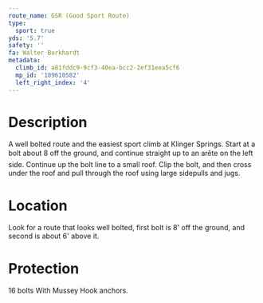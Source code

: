 ```yaml
---
route_name: GSR (Good Sport Route)
type:
  sport: true
yds: '5.7'
safety: ''
fa: Walter Burkhardt
metadata:
  climb_id: a81fddc9-9cf3-40ea-bcc2-2ef31eea5cf6
  mp_id: '109610582'
  left_right_index: '4'
---
```

# Description
A well bolted route and the easiest sport climb at Klinger Springs. Start at a bolt about 8 off the ground, and continue straight up to an arête on the left side. Continue up the bolt line to a small roof. Clip the bolt, and then cross under the roof and pull through the roof using large sidepulls and jugs.

# Location
Look for a route that looks well bolted, first bolt is 8' off the ground, and second is about 6' above it.

# Protection
16 bolts With Mussey Hook anchors.
